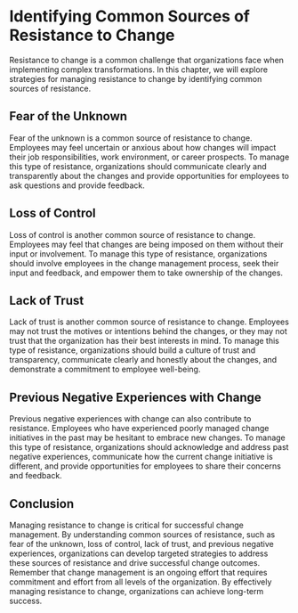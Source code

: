 Identifying Common Sources of Resistance to Change
============================================================================================

Resistance to change is a common challenge that organizations face when implementing complex transformations. In this chapter, we will explore strategies for managing resistance to change by identifying common sources of resistance.

Fear of the Unknown
-------------------

Fear of the unknown is a common source of resistance to change. Employees may feel uncertain or anxious about how changes will impact their job responsibilities, work environment, or career prospects. To manage this type of resistance, organizations should communicate clearly and transparently about the changes and provide opportunities for employees to ask questions and provide feedback.

Loss of Control
---------------

Loss of control is another common source of resistance to change. Employees may feel that changes are being imposed on them without their input or involvement. To manage this type of resistance, organizations should involve employees in the change management process, seek their input and feedback, and empower them to take ownership of the changes.

Lack of Trust
-------------

Lack of trust is another common source of resistance to change. Employees may not trust the motives or intentions behind the changes, or they may not trust that the organization has their best interests in mind. To manage this type of resistance, organizations should build a culture of trust and transparency, communicate clearly and honestly about the changes, and demonstrate a commitment to employee well-being.

Previous Negative Experiences with Change
-----------------------------------------

Previous negative experiences with change can also contribute to resistance. Employees who have experienced poorly managed change initiatives in the past may be hesitant to embrace new changes. To manage this type of resistance, organizations should acknowledge and address past negative experiences, communicate how the current change initiative is different, and provide opportunities for employees to share their concerns and feedback.

Conclusion
----------

Managing resistance to change is critical for successful change management. By understanding common sources of resistance, such as fear of the unknown, loss of control, lack of trust, and previous negative experiences, organizations can develop targeted strategies to address these sources of resistance and drive successful change outcomes. Remember that change management is an ongoing effort that requires commitment and effort from all levels of the organization. By effectively managing resistance to change, organizations can achieve long-term success.
